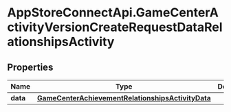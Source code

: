 # AppStoreConnectApi.GameCenterActivityVersionCreateRequestDataRelationshipsActivity

## Properties

Name | Type | Description | Notes
------------ | ------------- | ------------- | -------------
**data** | [**GameCenterAchievementRelationshipsActivityData**](GameCenterAchievementRelationshipsActivityData.md) |  | 


